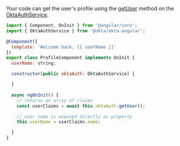 Your code can get the user's profile using the [getUser](https://github.com/okta/okta-angular#oktaauthgetuser) method on the [OktaAuthService](https://github.com/okta/okta-angular#oktaauthservice).

```javascript
import { Component, OnInit } from '@angular/core';
import { OktaAuthService } from '@okta/okta-angular';

@Component({
  template: 'Welcome back, {{ userName }}'
})
export class ProfileComponent implements OnInit {
  userName: string;

  constructor(public oktaAuth: OktaAuthService) {

  }

  async ngOnInit() {
    // returns an array of claims
    const userClaims = await this.oktaAuth.getUser();

    // user name is exposed directly as property
    this.userName = userClaims.name;

  }
}
```
